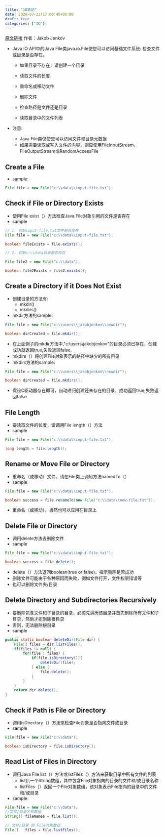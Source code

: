 ```yaml
---
title: "18笔记"
date: 2020-07-22T17:00:49+08:00
draft: true
categories: ["IO"]
---
```

[原文链接](http://tutorials.jenkov.com/java-io) 作者：Jakob Jenkov

+ Java IO API中的Java File类java.io.File使您可以访问基础文件系统:
检查文件或目录是否存在。

  + 如果目录不存在，请创建一个目录

  + 读取文件的长度

  + 重命名或移动文件

  + 删除文件

  + 检查路径是文件还是目录

  + 读取目录中的文件列表

+ 注意:
  + Java File类仅使您可以访问文件和目录元数据
  + 如果需要读取或写入文件的内容，则应使用FileInputStream，FileOutputStream或RandomAccessFile

## Create a File
+ sample:
```java
File file = new File("c:\\data\\input-file.txt");
```

## Check if File or Directory Exists
+ 使用File exist（）方法检查Java File对象引用的文件是否存在
+ sample
```java
// 1. 判断input-file.txt文件是否存在
File file = new File("c:\\data\\input-file.txt");

boolean fileExists = file.exists();

// 2. 判断c:\\data目录是否存在

File file2 = new File("c:\\data");

boolean file2Exists = file2.exists();
```

## Create a Directory if it Does Not Exist
+ 创建目录的方法有:
  + mkdir()
  + mkdirs()
+ mkdir方法的sample:
```java
File file = new File("c:\\users\\jakobjenkov\\newdir");

boolean dirCreated = file.mkdir();
```
+ 在上面例子的mkdir方法中,"c:\\users\\jakobjenkov"的目录必须已存在，创建成功就返回true,失败返回false.
+ mkdirs（）将创建File对象表示的路径中缺少的所有目录
+ mkdirs方法的sample:
```java
File file = new File("c:\\users\\jakobjenkov\\newdir");

boolean dirCreated = file.mkdirs();
```
+ 假设C驱动器存在即可，自动递归创建还未存在的目录，成功返回true,失败返回false.

## File Length
+ 要读取文件的长度，请调用File length（）方法
+ sample
```java
File file = new File("c:\\data\\input-file.txt");

long length = file.length();
```

## Rename or Move File or Directory
+ 重命名（或移动）文件，请在File类上调用方法namedTo（）
+ sample:
```java
File file = new File("c:\\data\\input-file.txt");

boolean success = file.renameTo(new File("c:\\data\\new-file.txt"));
```
+ 重命名（或移动），当然也可以应用在目录上

## Delete File or Directory
+ 调用delete方法去删除文件
+ sample
```java
File file = new File("c:\\data\\input-file.txt");

boolean success = file.delete();
```
+ delete（）方法返回boolean(true or false)，指示删除是否成功
+ 删除文件可能由于各种原因而失败，例如文件打开，文件权限错误等
+ 也可以删除文件夹/目录

## Delete Directory and Subdirectories Recursively
+ 要删除包含文件和子目录的目录，必须先遍历该目录并首先删除所有文件和子目录，然后才能删除根目录
+ 否则，无法删除根目录
+ sample
```java
public static boolean deleteDir(File dir) {
    File[] files = dir.listFiles();
    if(files != null) {
        for(file : files) {
            if(file.isDirectory()){
                deleteDir(file);
            } else {
                file.delete();
            }
        }
    }
    return dir.delete();
}
```

## Check if Path is File or Directory
+ 调用isDirectory（）方法来检查File对象是否指向文件或目录
+ sample
```java
File file = new File("c:\\data");

boolean isDirectory = file.isDirectory();
```

## Read List of Files in Directory
+ 调用Java File list（）方法或listFiles（）方法来获取目录中所有文件的列表
  + list(),一个String数组，其中包含File对象指向的目录的文件和/或目录名称
  + listFiles（）返回一个File对象数组，该对象表示File指向的目录中的文件和/或目录
+ sample:
```java
File file = new File("c:\\data");
//文件/目录名称数组
String[] fileNames = file.list();

// 文件/目录 的 File对象数组
File[]   files = file.listFiles();
```